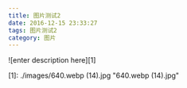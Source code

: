 ```yaml
---
title: 图片测试2
date: 2016-12-15 23:33:27
tags: 图片测试2
category: 图片
---
```


![enter description here][1]


  [1]: ./images/640.webp (14).jpg "640.webp (14).jpg"
